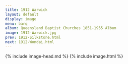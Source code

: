 ```yaml
---
title: 1912 Warwick
layout: default
display: image
menu: barq
album: Queensland Baptist Churches 1851-1955 Album
image: 1912-Warwick.jpg
prev: 1912-Silkstone.html
next: 1912-Wondai.html
---
```

{% include image-head.md %}
{% include image.html %}
